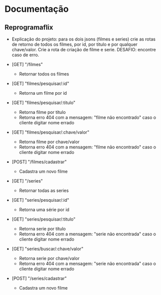 # Documentação

## Reprogramaflix

- Explicação do projeto: para os dois jsons (filmes e series) crie as rotas de retorno de todos os filmes, por id, por titulo e por qualquer chave/valor. Crie a rota de criação de filme e serie. DESAFIO: encontre caso de erro.

- [GET] "/filmes"
    * Retornar todos os filmes
- [GET] "filmes/pesquisar/:id"
    * Retorna um filme por id 
- [GET] "filmes/pesquisar/:titulo"
    * Retorna filme por título
    * Retorna erro 404 com a mensagem: "filme não encontrado" caso o cliente digitar nome errado
- [GET] "filmes/pesquisar/:chave/valor"
    * Retorna filme por chave/valor
    * Retorna erro 404 com a mensagem: "filme não encontrado" caso o cliente digitar nome errado
- [POST] "/filmes/cadastrar"
    * Cadastra um novo filme 

- [GET] "/series"
    * Retornar todas as series
- [GET] "series/pesquisar/:id"
    * Retorna uma série por id 
- [GET] "series/pesquisar/:titulo"
    * Retorna serie por título
    * Retorna erro 404 com a mensagem: "serie não encontrada" caso o cliente digitar nome errado
- [GET] "series/buscar/:chave/valor"
    * Retorna serie por chave/valor
    * Retorna erro 404 com a mensagem: "serie não encontrada" caso o cliente digitar nome errado
- [POST] "/series/cadastrar"
    * Cadastra um novo filme 